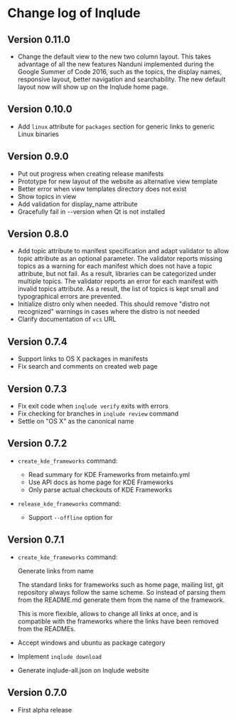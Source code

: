 # Change log of Inqlude

## Version 0.11.0

* Change the default view to the new two column layout. This takes advantage of all the new features Nanduni implemented during the Google Summer of Code 2016, such as the topics, the display names, responsive layout, better navigation and searchability. The new default layout now will show up on the Inqlude home page.

## Version 0.10.0

* Add `linux` attribute for `packages` section for generic links to generic Linux binaries

## Version 0.9.0

* Put out progress when creating release manifests
* Prototype for new layout of the website as alternative view template
* Better error when view templates directory does not exist
* Show topics in view
* Add validation for display_name attribute
* Gracefully fail in --version when Qt is not installed

## Version 0.8.0

* Add topic attribute to manifest specification and adapt validator to allow topic attribute as an optional parameter. The validator reports missing topics as a warning for each manifest which does not have a topic attribute, but not fail.
As a result, libraries can be categorized under multiple topics. The validator reports an error for each manifest with invalid topics attribute. As a result, the list of topics is kept small and typographical errors are prevented.
* Initialize distro only when needed. This should remove "distro not recognized" warnings in cases where the distro is not needed
* Clarify documentation of `vcs` URL

## Version 0.7.4

* Support links to OS X packages in manifests
* Fix search and comments on created web page

## Version 0.7.3

* Fix exit code when `inqlude verify` exits with errors
* Fix checking for branches in `inqlude review` command
* Settle on "OS X" as the canonical name

## Version 0.7.2

* `create_kde_frameworks` command:

    * Read summary for KDE Frameworks from metainfo.yml
    * Use API docs as home page for KDE Frameworks
    * Only parse actual checkouts of KDE Frameworks

* `release_kde_frameworks` command:

    * Support `--offline` option for

## Version 0.7.1

* `create_kde_frameworks` command:

    Generate links from name

    The standard links for frameworks such as home page, mailing list,
    git repository always follow the same scheme. So instead of parsing
    them from the README.md generate them from the name of the framework.

    This is more flexible, allows to change all links at once, and is
    compatible with the frameworks where the links have been removed from
    the READMEs.

* Accept windows and ubuntu as package category
* Implement `inqlude download`
* Generate inqlude-all.json on Inqlude website

## Version 0.7.0

* First alpha release
